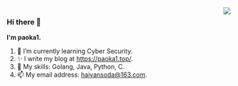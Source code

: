 <img align="right" src="https://github-readme-stats.vercel.app/api?username=paoka1&show_icons=true&theme=algolia" />

### Hi there 👋

**I'm paoka1.**

1. 🌱 I’m currently learning Cyber Security.
2. ✨ I write my blog at https://paoka1.top/.
3. 🌟 My skills: Golang, Java, Python, C.
4. 📫 My email address: haiyansoda@163.com.
